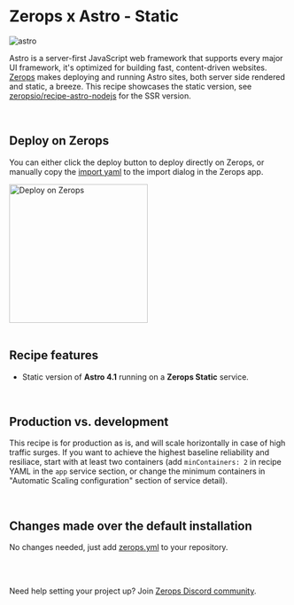 # Zerops x Astro - Static

![astro](https://github.com/zeropsio/recipe-shared-assets/blob/main/covers/cover-astro.png)

Astro is a server-first JavaScript web framework that supports every major UI framework, it's optimized for building fast, content-driven websites. [Zerops](https://zerops.io) makes deploying and running Astro sites, both server side rendered and static, a breeze. This recipe showcases the static version, see [zeropsio/recipe-astro-nodejs](https://github.com/zeropsio/recipe-astro-nodejs) for the SSR version.

<br/>

## Deploy on Zerops

You can either click the deploy button to deploy directly on Zerops, or manually copy the [import yaml](https://github.com/zeropsio/recipe-astro-static/blob/main/zerops-project-import.yml) to the import dialog in the Zerops app.

<a href="https://app.zerops.io/recipe/astro-static">
    <img width="250" alt="Deploy on Zerops" src="https://github.com/zeropsio/recipe-shared-assets/blob/main/deploy-button/deploy-button.png">
</a>

<br/>
<br/>

## Recipe features
- Static version of **Astro 4.1** running on a **Zerops Static** service.

<br/>

## Production vs. development
This recipe is for production as is, and will scale horizontally in case of high traffic surges. If you want to achieve the highest baseline reliability and resiliace, start with at least two containers (add `minContainers: 2` in recipe YAML in the `app` service section, or change the minimum containers in "Automatic Scaling configuration" section of service detail).

<br/>

## Changes made over the default installation
No changes needed, just add [zerops.yml](https://github.com/zeropsio/recipe-astro-static/blob/main/zerops.yml) to your repository.

<br/>
<br/>

Need help setting your project up? Join [Zerops Discord community](https://discord.com/invite/WDvCZ54).
